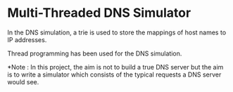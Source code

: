 Multi-Threaded DNS Simulator
=============================

In the DNS simulation, a trie is used to store the mappings of host names to IP addresses.

Thread programming has been used for the DNS simulation.

*Note : In this project, the aim is not to build a true DNS server
        but the aim is to write a simulator which consists of the typical
        requests a DNS server would see.

